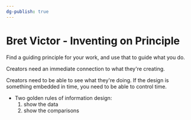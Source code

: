 ```yaml
---
dg-publish: true
---
```

# Bret Victor - Inventing on Principle

Find a guiding principle for your work, and use that to guide what you do.

Creators need an immediate connection to what they're creating.

Creators need to be able to see what they're doing. If the design is something embedded in time, you need to be able to control time.

- Two golden rules of information design:
    1. show the data
    2. show the comparisons

 
 